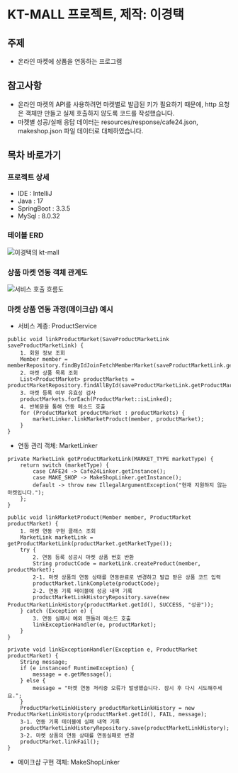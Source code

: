 # KT-MALL 프로젝트, 제작: 이경택
## 주제
- 온라인 마켓에 상품을 연동하는 프로그램

## 참고사항
- 온라인 마켓의 API를 사용하려면 마켓별로 발급된 키가 필요하기 때문에, http 요청은 객체만 만들고 실제 호출하지 않도록 코드를 작성했습니다.
- 마켓별 성공/실패 응답 데이터는 resources/response/cafe24.json, makeshop.json 파일 데이터로 대체하였습니다.

## 목차 바로가기

### 프로젝트 상세
- IDE : IntelliJ
- Java : 17
- SpringBoot : 3.3.5
- MySql : 8.0.32

### 테이블 ERD
![이경택의 kt-mall](https://github.com/user-attachments/assets/b6f52473-d2e6-48d8-8cb1-c283f641e609)

### 상품 마켓 연동 객체 관계도
![서비스 호출 흐름도](https://github.com/user-attachments/assets/7b47a6e9-078c-4187-8a44-e72b996a1af9)

### 마켓 상품 연동 과정(메이크샵) 예시
- 서비스 계층: ProductService
```
public void linkProductMarket(SaveProductMarketLink saveProductMarketLink) {
    1. 회원 정보 조회
    Member member = memberRepository.findByIdJoinFetchMemberMarket(saveProductMarketLink.getMemberId()).orElseThrow(IllegalArgumentException::new);
    2. 마켓 상품 목록 조회
    List<ProductMarket> productMarkets = productMarketRepository.findAllById(saveProductMarketLink.getProductMarketIds());
    3. 마켓 등록 여부 유효성 검사
    productMarkets.forEach(ProductMarket::isLinked);
    4. 반복문을 통해 연동 메소드 호출
    for (ProductMarket productMarket : productMarkets) {
        marketLinker.linkMarketProduct(member, productMarket);
    }
}
```
- 연동 관리 객체: MarketLinker
```
private MarketLink getProductMarketLink(MARKET_TYPE marketType) {
    return switch (marketType) {
        case CAFE24 -> Cafe24Linker.getInstance();
        case MAKE_SHOP -> MakeShopLinker.getInstance();
        default -> throw new IllegalArgumentException("현재 지원하지 않는 마켓입니다.");
    };
}

public void linkMarketProduct(Member member, ProductMarket productMarket) {
    1. 마켓 연동 구현 클래스 조회
    MarketLink marketLink = getProductMarketLink(productMarket.getMarketType());
    try {
        2. 연동 등록 성공시 마켓 상품 번호 반환
        String productCode = marketLink.createProduct(member, productMarket);
        2-1. 마켓 상품의 연동 상태를 연동완료로 변경하고 발급 받은 상품 코드 입력
        productMarket.linkComplete(productCode);
        2-2. 연동 기록 테이블에 성공 내역 기록
        productMarketLinkHistoryRepository.save(new ProductMarketLinkHistory(productMarket.getId(), SUCCESS, "성공"));
    } catch (Exception e) {
        3. 연동 실패시 예외 핸들러 메소드 호출 
        linkExceptionHandler(e, productMarket);
    }
}

private void linkExceptionHandler(Exception e, ProductMarket productMarket) {
    String message;
    if (e instanceof RuntimeException) {
        message = e.getMessage();
    } else {
        message = "마켓 연동 처리중 오류가 발생했습니다. 잠시 후 다시 시도해주세요.";
    }
    ProductMarketLinkHistory productMarketLinkHistory = new ProductMarketLinkHistory(productMarket.getId(), FAIL, message);
    3-1. 연동 기록 테이블에 실패 내역 기록
    productMarketLinkHistoryRepository.save(productMarketLinkHistory);
    3-2. 마켓 상품의 연동 상태를 연동실패로 변경
    productMarket.linkFail();
}
```
- 메이크샵 구현 객체: MakeShopLinker
```
```
